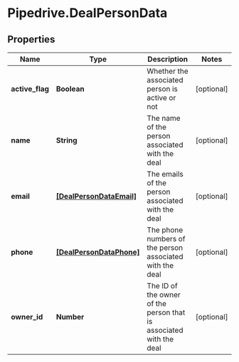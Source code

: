 # Pipedrive.DealPersonData

## Properties

Name | Type | Description | Notes
------------ | ------------- | ------------- | -------------
**active_flag** | **Boolean** | Whether the associated person is active or not | [optional] 
**name** | **String** | The name of the person associated with the deal | [optional] 
**email** | [**[DealPersonDataEmail]**](DealPersonDataEmail.md) | The emails of the person associated with the deal | [optional] 
**phone** | [**[DealPersonDataPhone]**](DealPersonDataPhone.md) | The phone numbers of the person associated with the deal | [optional] 
**owner_id** | **Number** | The ID of the owner of the person that is associated with the deal | [optional] 


